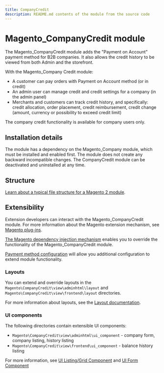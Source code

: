 ```yaml
---
title: CompanyCredit
description: README.md contents of the module from the source code
---
```


# Magento_CompanyCredit module

The Magento_CompanyCredit module adds the "Payment on Account" payment method for B2B companies. It also allows the credit history to be viewed from both Admin and the storefront.

With the Magento_Company Credit module:

- A customer can pay orders with Payment on Account method (or in credit)
- An admin user can manage credit and credit settings for a company (in the admin panel)
- Merchants and customers can track credit history, and specifically: credit allocation, order placement, credit reimbursement, credit change (amount, currency or possibility to exceed credit limit)

The company credit functionality is available for company users only.

## Installation details

The module has a dependency on the Magento_Company module, which must be installed and enabled first. The module does not create any backward incompatible changes. The CompanyCredit module can be deactivated and uninstalled at any time.

## Structure

[Learn about a typical file structure for a Magento 2 module](https://developer.adobe.com/commerce/php/development/build/component-file-structure/).

## Extensibility

Extension developers can interact with the Magento_CompanyCredit module. For more information about the Magento extension mechanism, see [Magento plug-ins](https://developer.adobe.com/commerce/php/development/components/plugins/).

[The Magento dependency injection mechanism](https://developer.adobe.com/commerce/php/development/components/dependency-injection/) enables you to override the functionality of the Magento_CompanyCredit module.

[Payment method configuration](../development/payments-integrations/base-integration/payment-option-config.md) will allow you additional configuration to extend module functionality.

### Layouts

You can extend and override layouts in the `Magento\CompanyCredit\view\adminhtml\layout` and `Magento\CompanyCredit\view\frontend\layout` directories.

For more information about layouts, see the [Layout documentation](https://developer.adobe.com/commerce/frontend-core/guide/layouts/).

### UI components

The following directories contain extensible UI components:

- `Magento\CompanyCredit\view\adminhtml\ui_component` -  company form, company listing, history listing
- `Magento\CompanyCredit\view\frontend\ui_component` - balance history listing

For more information, see [UI Listing/Grid Component](https://developer.adobe.com/commerce/frontend-core/ui-components/components/listing-grid/) and [UI Form Component](https://developer.adobe.com/commerce/frontend-core/ui-components/components/form/)
